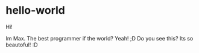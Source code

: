 # hello-world




Hi! 

Im Max. The best programmer if the world? Yeah! ;D 
Do you see this? Its so beautoful! :D
